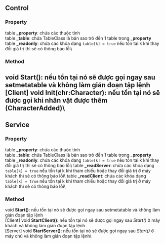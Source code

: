 ## Control
### Property
table **\_property**: chứa các thuộc tính\
table **\_table**: chứa TableClass là bản sao trỏ đến 1 table trong **\_property**\
table **\_readonly**: chứa các khóa dạng `table[k] = true` nếu tồn tại k khi thay đổi giá trị thì sẽ có thông báo lỗi\ 
### Method
void **Start()**: nếu tồn tại nó sẽ được gọi ngay sau setmetatable và không làm gián đoạn tập lệnh\
[Client] void **Init(chr:Character)**: nếu tồn tại nó sẽ được gọi khi nhân vật được thêm (CharacterAdded)\
------------------------------------------------
## Service
### Property
table **\_property**: chứa các thuộc tính\
table **\_table**: chứa TableClass là bản sao trỏ đến 1 table trong **\_property**\
table **\_readonly**: chứa các khóa dạng `table[k] = true` nếu tồn tại k khi thay đổi giá trị thì sẽ có thông báo lỗi\ 
table **\_readServer**: chứa các khóa dạng `table[k] = true` nếu tồn tại k khi tham chiếu hoặc thay đổi giá trị ở máy khách thì sẽ có thông báo lỗi\ 
table **\_readClient**: chứa các khóa dạng `table[k] = true` nếu tồn tại k khi tham chiếu hoặc thay đổi giá trị ở máy khách thì sẽ có thông báo lỗi\ 
### Method
void **Start()**: nếu tồn tại nó sẽ được gọi ngay sau setmetatable và không làm gián đoạn tập lệnh\
[Client] void **StartClient()**: nếu tồn tại nó sẽ được gọi ngay sau *Start()* ở máy khách và không làm gián đoạn tập lệnh\
[Server] void **StartServer()**: nếu tồn tại nó sẽ được gọi ngay sau *Start()* ở máy chủ và không làm gián đoạn tập lệnh\
